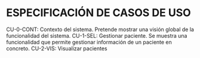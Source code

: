 ESPECIFICACIÓN DE CASOS DE USO
==============================

CU-0-CONT: Contexto del sistema.
Pretende mostrar una visión global de la funcionalidad del sistema.
CU-1-SEL: Gestionar paciente.
Se muestra una funcionalidad que permite gestionar información de un paciente en concreto.
CU-2-VIS: Visualizar pacientes
